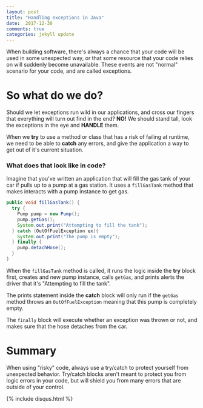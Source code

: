 ```yaml
---
layout: post
title: "Handling exceptions in Java"
date:  2017-12-30
comments: true
categories: jekyll update
---
```


When building software, there's always a chance that your code will be used in some unexpected way, or that some resource that your code relies on will suddenly become unavailable. These events are not "normal" scenario for your code, and are called exceptions.

# So what do we do?

Should we let exceptions run wild in our applications, and cross our fingers that everything will turn out find in the end? __NO!__ We should stand tall, look the exceptions in the eye and __HANDLE__ them.

When we __try__ to use a method or class that has a risk of failing at runtime, we need to be able to __catch__ any errors, and give the application a way to get out of it's current situation.

### What does that look like in code?

Imagine that you've written an application that will fill the gas tank of your car if pulls up to a pump at a gas station. It uses a `fillGasTank` method that makes interacts with a pump instance to get gas.

```java
public void fillGasTank() {
  try {
    Pump pump = new Pump();
    pump.getGas();
    System.out.print("Attempting to fill the tank");
  } catch (OutOfFuelException ex){
    System.out.print("The pump is empty");
  } finally {
    pump.detachHose();
  }
}
```

When the `fillGasTank` method is called, it runs the logic inside the __try__ block first, creates and new pump instance, calls `getGas`, and prints alerts the driver that it's "Attempting to fill the tank".

The prints statement inside the __catch__ block will only run if the `getGas` method throws an `OutOfFuelException` meaning that this pump is completely empty.

The `finally` block will execute whether an exception was thrown or not, and makes sure that the hose detaches from the car.

# Summary

When using "risky" code, always use a try/catch to protect yourself from unexpected behavior. Try/catch blocks aren't meant to protect you from logic errors in your code, but will shield you from many errors that are outside of your control.

{% include disqus.html %}
